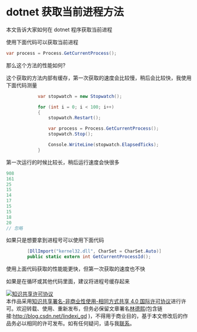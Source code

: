 
# dotnet 获取当前进程方法

本文告诉大家如何在 dotnet 程序获取当前进程

<!--more-->


<!-- CreateTime:2019/9/2 11:03:03 -->

<!-- csdn -->

使用下面代码可以获取当前进程

```csharp
var process = Process.GetCurrentProcess();
```

那么这个方法的性能如何?

这个获取的方法内部有缓存，第一次获取的速度会比较慢，稍后会比较快，我使用下面代码测量

```csharp
            var stopwatch = new Stopwatch();

            for (int i = 0; i < 100; i++)
            {
                stopwatch.Restart();

                var process = Process.GetCurrentProcess();
                stopwatch.Stop();

                Console.WriteLine(stopwatch.ElapsedTicks);
            }
```

第一次运行的时候比较长，稍后运行速度会快很多

```csharp
908
161
25
15
14
17
15
15
18
20
// 忽略
```

如果只是想要拿到进程号可以使用下面代码

```csharp
        [DllImport("kernel32.dll", CharSet = CharSet.Auto)]
        public static extern int GetCurrentProcessId();
```

使用上面代码获取的性能能更快，但第一次获取的速度也不快

如果是在循环或其他代码里面，建议将进程号缓存起来





<a rel="license" href="http://creativecommons.org/licenses/by-nc-sa/4.0/"><img alt="知识共享许可协议" style="border-width:0" src="https://licensebuttons.net/l/by-nc-sa/4.0/88x31.png" /></a><br />本作品采用<a rel="license" href="http://creativecommons.org/licenses/by-nc-sa/4.0/">知识共享署名-非商业性使用-相同方式共享 4.0 国际许可协议</a>进行许可。欢迎转载、使用、重新发布，但务必保留文章署名[林德熙](http://blog.csdn.net/lindexi_gd)(包含链接:http://blog.csdn.net/lindexi_gd )，不得用于商业目的，基于本文修改后的作品务必以相同的许可发布。如有任何疑问，请与我[联系](mailto:lindexi_gd@163.com)。